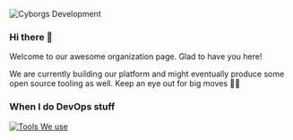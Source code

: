 ![Cyborgs Development]()


### Hi there 👋

Welcome to our awesome organization page. Glad to have you here! 


We are currently building our platform and might eventually produce some open source tooling as well. Keep an eye out for big moves 🧙🧙



### When I do DevOps stuff

[![Tools We use](https://skillicons.dev/icons?i=vuee&perline=18)](https://skillicons.dev)

